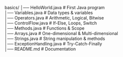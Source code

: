 basics/
│── HelloWorld.java            # First Java program  
│── Variables.java             # Data types & variables  
│── Operators.java             # Arithmetic, Logical, Bitwise  
│── ControlFlow.java           # If-Else, Loops, Switch  
│── Methods.java               # Functions & Scope  
│── Arrays.java                # One-dimensional & Multi-dimensional  
│── Strings.java               # String manipulation & methods  
│── ExceptionHandling.java     # Try-Catch-Finally  
│── README.md                  # Documentation  
